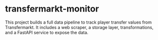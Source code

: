 # transfermarkt-monitor
 This project builds a full data pipeline to track player transfer values from Transfermarkt. It includes a web scraper, a storage layer, transformations, and a FastAPI service to expose the data. 
